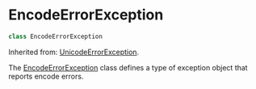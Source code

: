 # EncodeErrorException

```c++
class EncodeErrorException
```

Inherited from: [UnicodeErrorException](UnicodeErrorException.md).

The [EncodeErrorException](EncodeErrorException.md) class defines a type of exception object that reports encode errors.